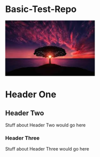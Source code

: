 # Basic-Test-Repo

![alt text](img\purple_sky.jfif)

# Header One

## Header Two

Stuff about Header Two would go here

### Header Three

Stuff about Header Three would go here

